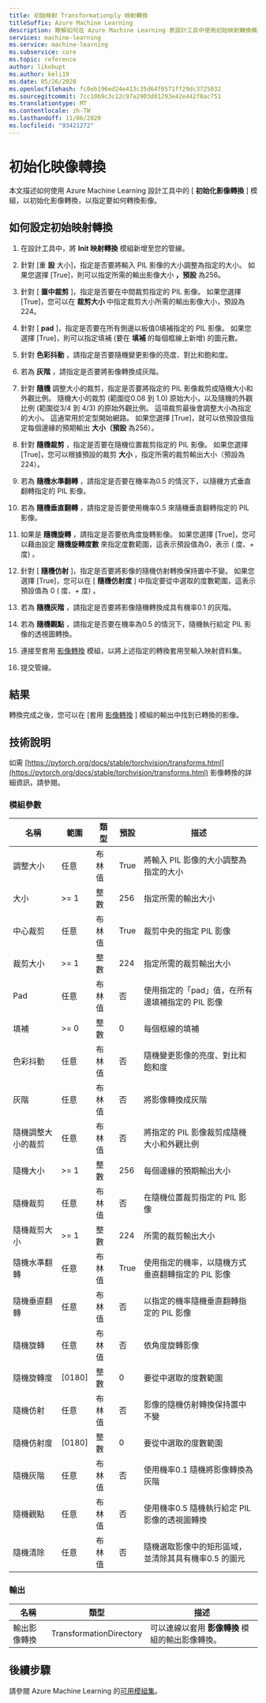 ```yaml
---
title: 初始映射 Transformationply 映射轉換
titleSuffix: Azure Machine Learning
description: 瞭解如何在 Azure Machine Learning 表設計工具中使用初始映射轉換模組，以初始化影像轉換。
services: machine-learning
ms.service: machine-learning
ms.subservice: core
ms.topic: reference
author: likebupt
ms.author: keli19
ms.date: 05/26/2020
ms.openlocfilehash: fc0eb196ed24e413c35d64f0571ff29dc3725032
ms.sourcegitcommit: 7cc10b9c3c12c97a2903d01293e42e442f8ac751
ms.translationtype: MT
ms.contentlocale: zh-TW
ms.lasthandoff: 11/06/2020
ms.locfileid: "93421272"
---
```

# <a name="init-image-transformation"></a>初始化映像轉換

本文描述如何使用 Azure Machine Learning 設計工具中的 [ **初始化影像轉換** ] 模組，以初始化影像轉換，以指定要如何轉換影像。

## <a name="how-to-configure-init-image-transformation"></a>如何設定初始映射轉換

1.  在設計工具中，將 **Init 映射轉換** 模組新增至您的管線。 

2.  針對 [重 **設** 大小]，指定是否要將輸入 PIL 影像的大小調整為指定的大小。 如果您選擇 [True]，則可以指定所需的輸出影像大小 **，預設** 為256。 

3.  針對 [ **置中裁剪** ]，指定是否要在中間裁剪指定的 PIL 影像。 如果您選擇 [True]，您可以在 **裁剪大小** 中指定裁剪大小所需的輸出影像大小，預設為224。  

4.  針對 [ **pad** ]，指定是否要在所有側邊以板值0填補指定的 PIL 影像。 如果您選擇 [True]，則可以指定填補 (要在 **填補** 的每個框線上新增) 的圖元數。

5.  針對 **色彩抖動** ，請指定是否要隨機變更影像的亮度、對比和飽和度。

6.  若為 **灰階** ，請指定是否要將影像轉換成灰階。

7.  針對 **隨機** 調整大小的裁剪，指定是否要將指定的 PIL 影像裁剪成隨機大小和外觀比例。 隨機大小的裁剪 (範圍從0.08 到 1.0) 原始大小，以及隨機的外觀比例 (範圍從3/4 到 4/3) 的原始外觀比例。 這項裁剪最後會調整大小為指定的大小。
    這通常用於定型開始網路。 如果您選擇 [True]，就可以依預設值指定每個邊緣的預期輸出 **大小（預設** 為256）。

8.  針對 **隨機裁剪** ，指定是否要在隨機位置裁剪指定的 PIL 影像。 如果您選擇 [True]，您可以根據預設的裁剪 **大小** ，指定所需的裁剪輸出大小（預設為224）。

9.  若為 **隨機水準翻轉** ，請指定是否要在機率為0.5 的情況下，以隨機方式垂直翻轉指定的 PIL 影像。

10.  若為 **隨機垂直翻轉** ，請指定是否要使用機率0.5 來隨機垂直翻轉指定的 PIL 影像。

11.  如果是 **隨機旋轉** ，請指定是否要依角度旋轉影像。 如果您選擇 [True]，您可以藉由設定 **隨機旋轉度數** 來指定度數範圍，這表示預設值為0，表示 ( 度、+ 度) 。

12.  針對 [ **隨機仿射** ]，指定是否要將影像的隨機仿射轉換保持置中不變。 如果您選擇 [True]，您可以在 [ **隨機仿射度** ] 中指定要從中選取的度數範圍，這表示預設值為 0 ( 度、+ 度) 。

13.  若為 **隨機灰階** ，請指定是否要將影像隨機轉換成具有機率0.1 的灰階。

14.  若為 **隨機觀點** ，請指定是否要在機率為0.5 的情況下，隨機執行給定 PIL 影像的透視圖轉換。


16.  連接至套用 [影像轉換](apply-image-transformation.md) 模組，以將上述指定的轉換套用至輸入映射資料集。

17. 提交管線。

## <a name="results"></a>結果

轉換完成之後，您可以在 [套用 [影像轉換](apply-image-transformation.md) ] 模組的輸出中找到已轉換的影像。


## <a name="technical-notes"></a>技術說明  

如需 [https://pytorch.org/docs/stable/torchvision/transforms.html](https://pytorch.org/docs/stable/torchvision/transforms.html) 影像轉換的詳細資訊，請參閱。

###  <a name="module-parameters"></a>模組參數  

| 名稱                    | 範圍   | 類型    | 預設 | 描述                              |
| ----------------------- | ------- | ------- | ------- | ---------------------------------------- |
| 調整大小                  | 任意     | 布林值 | True    | 將輸入 PIL 影像的大小調整為指定的大小 |
| 大小                    | >= 1     | 整數 | 256     | 指定所需的輸出大小          |
| 中心裁剪             | 任意     | 布林值 | True    | 裁剪中央的指定 PIL 影像  |
| 裁剪大小               | >= 1     | 整數 | 224     | 指定所需的裁剪輸出大小 |
| Pad                     | 任意     | 布林值 | 否   | 使用指定的「pad」值，在所有邊填補指定的 PIL 影像 |
| 填補                 | >= 0     | 整數 | 0       | 每個框線的填補                   |
| 色彩抖動            | 任意     | 布林值 | 否   | 隨機變更影像的亮度、對比和飽和度 |
| 灰階               | 任意     | 布林值 | 否   | 將影像轉換成灰階               |
| 隨機調整大小的裁剪     | 任意     | 布林值 | 否   | 將指定的 PIL 影像裁剪成隨機大小和外觀比例 |
| 隨機大小             | >= 1     | 整數 | 256     | 每個邊緣的預期輸出大小        |
| 隨機裁剪             | 任意     | 布林值 | 否   | 在隨機位置裁剪指定的 PIL 影像 |
| 隨機裁剪大小        | >= 1     | 整數 | 224     | 所需的裁剪輸出大小          |
| 隨機水準翻轉  | 任意     | 布林值 | True    | 使用指定的機率，以隨機方式垂直翻轉指定的 PIL 影像 |
| 隨機垂直翻轉    | 任意     | 布林值 | 否   | 以指定的機率隨機垂直翻轉指定的 PIL 影像 |
| 隨機旋轉         | 任意     | 布林值 | 否   | 依角度旋轉影像                |
| 隨機旋轉度 | [0180] | 整數 | 0       | 要從中選取的度數範圍          |
| 隨機仿射           | 任意     | 布林值 | 否   | 影像的隨機仿射轉換保持置中不變 |
| 隨機仿射度   | [0180] | 整數 | 0       | 要從中選取的度數範圍          |
| 隨機灰階        | 任意     | 布林值 | 否   | 使用機率0.1 隨機將影像轉換為灰階 |
| 隨機觀點      | 任意     | 布林值 | 否   | 使用機率0.5 隨機執行給定 PIL 影像的透視圖轉換 |
| 隨機清除          | 任意     | 布林值 | 否   | 隨機選取影像中的矩形區域，並清除其具有機率0.5 的圖元 |

###  <a name="output"></a>輸出  

| 名稱                        | 類型                    | 描述                              |
| --------------------------- | ----------------------- | ---------------------------------------- |
| 輸出影像轉換 | TransformationDirectory | 可以連線以套用 **影像轉換** 模組的輸出影像轉換。 |

## <a name="next-steps"></a>後續步驟

請參閱 Azure Machine Learning 的[可用模組集](module-reference.md)。 